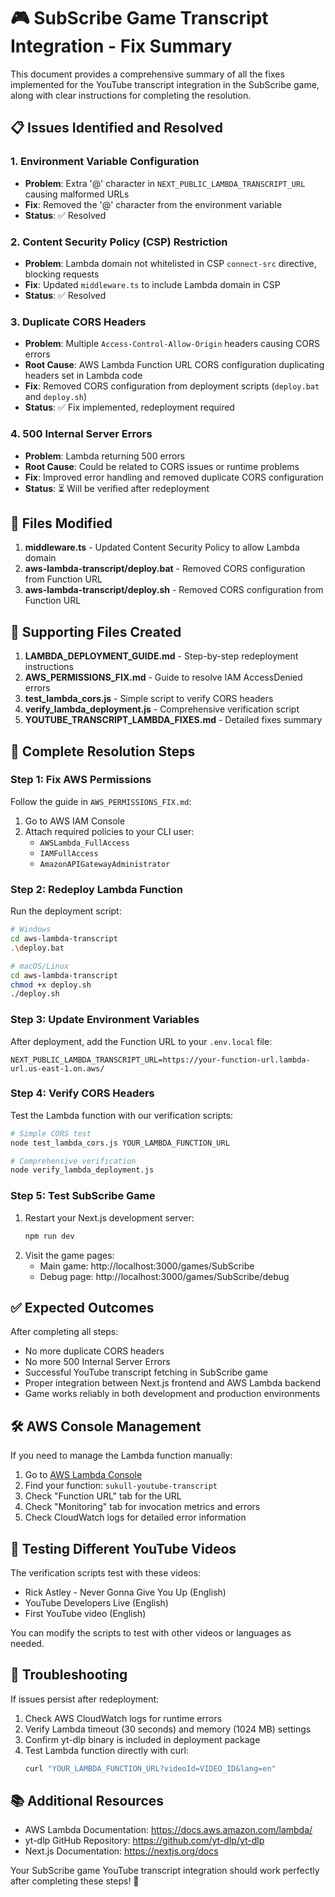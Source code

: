 # 🎮 SubScribe Game Transcript Integration - Fix Summary

This document provides a comprehensive summary of all the fixes implemented for the YouTube transcript integration in the SubScribe game, along with clear instructions for completing the resolution.

## 📋 Issues Identified and Resolved

### 1. Environment Variable Configuration
- **Problem**: Extra '@' character in `NEXT_PUBLIC_LAMBDA_TRANSCRIPT_URL` causing malformed URLs
- **Fix**: Removed the '@' character from the environment variable
- **Status**: ✅ Resolved

### 2. Content Security Policy (CSP) Restriction
- **Problem**: Lambda domain not whitelisted in CSP `connect-src` directive, blocking requests
- **Fix**: Updated `middleware.ts` to include Lambda domain in CSP
- **Status**: ✅ Resolved

### 3. Duplicate CORS Headers
- **Problem**: Multiple `Access-Control-Allow-Origin` headers causing CORS errors
- **Root Cause**: AWS Lambda Function URL CORS configuration duplicating headers set in Lambda code
- **Fix**: Removed CORS configuration from deployment scripts (`deploy.bat` and `deploy.sh`)
- **Status**: ✅ Fix implemented, redeployment required

### 4. 500 Internal Server Errors
- **Problem**: Lambda returning 500 errors
- **Root Cause**: Could be related to CORS issues or runtime problems
- **Fix**: Improved error handling and removed duplicate CORS configuration
- **Status**: ⏳ Will be verified after redeployment

## 📁 Files Modified

1. **middleware.ts** - Updated Content Security Policy to allow Lambda domain
2. **aws-lambda-transcript/deploy.bat** - Removed CORS configuration from Function URL
3. **aws-lambda-transcript/deploy.sh** - Removed CORS configuration from Function URL

## 📄 Supporting Files Created

1. **LAMBDA_DEPLOYMENT_GUIDE.md** - Step-by-step redeployment instructions
2. **AWS_PERMISSIONS_FIX.md** - Guide to resolve IAM AccessDenied errors
3. **test_lambda_cors.js** - Simple script to verify CORS headers
4. **verify_lambda_deployment.js** - Comprehensive verification script
5. **YOUTUBE_TRANSCRIPT_LAMBDA_FIXES.md** - Detailed fixes summary

## 🚀 Complete Resolution Steps

### Step 1: Fix AWS Permissions
Follow the guide in `AWS_PERMISSIONS_FIX.md`:
1. Go to AWS IAM Console
2. Attach required policies to your CLI user:
   - `AWSLambda_FullAccess`
   - `IAMFullAccess`
   - `AmazonAPIGatewayAdministrator`

### Step 2: Redeploy Lambda Function
Run the deployment script:
```bash
# Windows
cd aws-lambda-transcript
.\deploy.bat

# macOS/Linux
cd aws-lambda-transcript
chmod +x deploy.sh
./deploy.sh
```

### Step 3: Update Environment Variables
After deployment, add the Function URL to your `.env.local` file:
```
NEXT_PUBLIC_LAMBDA_TRANSCRIPT_URL=https://your-function-url.lambda-url.us-east-1.on.aws/
```

### Step 4: Verify CORS Headers
Test the Lambda function with our verification scripts:
```bash
# Simple CORS test
node test_lambda_cors.js YOUR_LAMBDA_FUNCTION_URL

# Comprehensive verification
node verify_lambda_deployment.js
```

### Step 5: Test SubScribe Game
1. Restart your Next.js development server:
   ```bash
   npm run dev
   ```
2. Visit the game pages:
   - Main game: http://localhost:3000/games/SubScribe
   - Debug page: http://localhost:3000/games/SubScribe/debug

## ✅ Expected Outcomes

After completing all steps:
- No more duplicate CORS headers
- No more 500 Internal Server Errors
- Successful YouTube transcript fetching in SubScribe game
- Proper integration between Next.js frontend and AWS Lambda backend
- Game works reliably in both development and production environments

## 🛠️ AWS Console Management

If you need to manage the Lambda function manually:
1. Go to [AWS Lambda Console](https://console.aws.amazon.com/lambda/)
2. Find your function: `sukull-youtube-transcript`
3. Check "Function URL" tab for the URL
4. Check "Monitoring" tab for invocation metrics and errors
5. Check CloudWatch logs for detailed error information

## 🧪 Testing Different YouTube Videos

The verification scripts test with these videos:
- Rick Astley - Never Gonna Give You Up (English)
- YouTube Developers Live (English)
- First YouTube video (English)

You can modify the scripts to test with other videos or languages as needed.

## 🔧 Troubleshooting

If issues persist after redeployment:
1. Check AWS CloudWatch logs for runtime errors
2. Verify Lambda timeout (30 seconds) and memory (1024 MB) settings
3. Confirm yt-dlp binary is included in deployment package
4. Test Lambda function directly with curl:
   ```bash
   curl "YOUR_LAMBDA_FUNCTION_URL?videoId=VIDEO_ID&lang=en"
   ```

## 📚 Additional Resources

- AWS Lambda Documentation: https://docs.aws.amazon.com/lambda/
- yt-dlp GitHub Repository: https://github.com/yt-dlp/yt-dlp
- Next.js Documentation: https://nextjs.org/docs

Your SubScribe game YouTube transcript integration should work perfectly after completing these steps! 🎉
